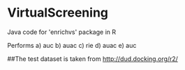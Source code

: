 # VirtualScreening
Java code for 'enrichvs' package in R

Performs
a) auc
b) auac
c) rie
d) auac
e) auc


##The test dataset is taken from http://dud.docking.org/r2/
 
